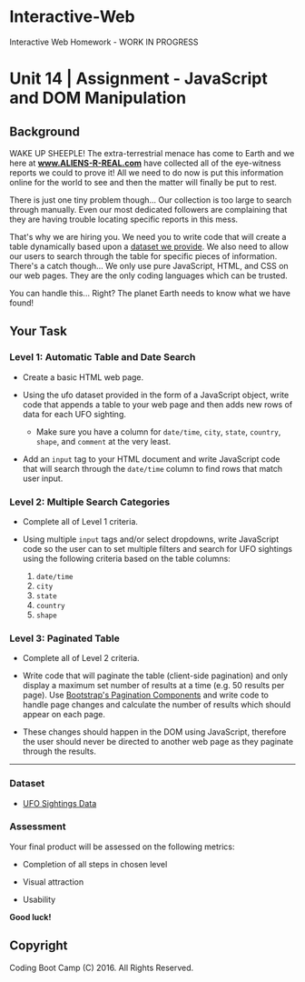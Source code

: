 # Interactive-Web
Interactive Web Homework - WORK IN PROGRESS
# Unit 14 | Assignment - JavaScript and DOM Manipulation

## Background

WAKE UP SHEEPLE! The extra-terrestrial menace has come to Earth and we here at **www.ALIENS-R-REAL.com** have collected all of the eye-witness reports we could to prove it! All we need to do now is put this information online for the world to see and then the matter will finally be put to rest.

There is just one tiny problem though... Our collection is too large to search through manually. Even our most dedicated followers are complaining that they are having trouble locating specific reports in this mess.

That's why we are hiring you. We need you to write code that will create a table dynamically based upon a [dataset we provide](Data/data.js). We also need to allow our users to search through the table for specific pieces of information. There's a catch though... We only use pure JavaScript, HTML, and CSS on our web pages. They are the only coding languages which can be trusted.

You can handle this... Right? The planet Earth needs to know what we have found!

## Your Task

### Level 1: Automatic Table and Date Search

* Create a basic HTML web page.

* Using the ufo dataset provided in the form of a JavaScript object, write code that appends a table to your web page and then adds new rows of data for each UFO sighting.

  * Make sure you have a column for `date/time`, `city`, `state`, `country`, `shape`, and `comment` at the very least.

* Add an `input` tag to your HTML document and write JavaScript code that will search through the `date/time` column to find rows that match user input.

### Level 2: Multiple Search Categories

* Complete all of Level 1 criteria.

* Using multiple `input` tags and/or select dropdowns, write JavaScript code so the user can to set multiple filters and search for UFO sightings using the following criteria based on the table columns: 

  1. `date/time`
  2. `city`
  3. `state`
  4. `country`
  5. `shape`

### Level 3: Paginated Table

* Complete all of Level 2 criteria.

* Write code that will paginate the table (client-side pagination) and only display a maximum set number of results at a time (e.g. 50 results per page). Use [Bootstrap's Pagination Components](http://getbootstrap.com/components/#pagination) and write code to handle page changes and calculate the number of results which should appear on each page. 
* These changes should happen in the DOM using JavaScript, therefore the user should never be directed to another web page as they paginate through the results.

- - -

### Dataset

* [UFO Sightings Data](Data/data.js)

### Assessment

Your final product will be assessed on the following metrics:

* Completion of all steps in chosen level

* Visual attraction

* Usability

**Good luck!**

## Copyright

Coding Boot Camp (C) 2016. All Rights Reserved.
